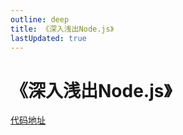 ```yaml
---
outline: deep
title: 《深入浅出Node.js》
lastUpdated: true
---
```

# 《深入浅出Node.js》
[代码地址](https://github.com/JacksonTian/diveintonode_examples)



